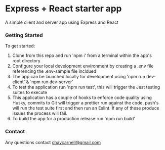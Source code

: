 # Express + React starter app

A simple client and server app using Express and React

### Getting Started

To get started:

1. Clone from this repo and run 'npm i' from a terminal within the app's root directory
2. Configure your local development environment by creating a .env file referencing the .env-sample file incldued
3. The app can be launched locally for development using 'npm run dev-client' & 'npm run dev-server'
4. To test the application run 'npm run test', this will trigger the Jest testing suites to execute
5. This application has a couple of hooks to enforce code quality using Husky, commits to Git will trigger a prettier run against the code, push's will run the test suite first and then run an Eslint. If any of these produce issues the process will fail.
6. To build the app for a production release run 'npm run build'

### Contact

Any questions contact chaycarnell@gmail.com

